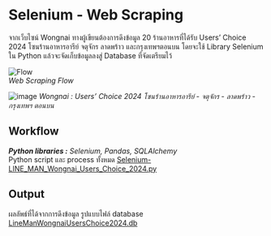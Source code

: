# Selenium - Web Scraping

จากเว็บไซน์ Wongnai ทางผู้เขียนต้องการดึงข้อมูล 20 ร้านอาหารที่ได้รับ Users’ Choice 2024 โซนร้านอาหารอารีย์ จตุจักร ลาดพร้าว และกรุงเทพฯตอนบน โดยจะใช้ Library Selenium ใน Python แล้วจะจัดเก็บข้อมูลลงสู่ Database ที่จัดเตรียมไว้

![Flow](https://github.com/suben-mk/Selenium-Web-Scraping/assets/89971741/1ba549cc-417b-4a8c-98eb-395e9056ea3f)\
_Web Scraping Flow_

![image](https://github.com/suben-mk/Selenium-Web-Scraping/assets/89971741/ac629f1a-5bd9-42fe-9a7d-32547ea79f31)
_Wongnai : Users’ Choice 2024 โซนร้านอาหารอารีย์ - จตุจักร - ลาดพร้าว - กรุงเทพฯ ตอนบน_

## Workflow
_**Python libraries :**_ _Selenium, Pandas, SQLAlchemy_\
Python script และ process ทั้งหมด [Selenium-LINE_MAN_Wongnai_Users_Choice_2024.py](https://github.com/suben-mk/Selenium-Web-Scraping/blob/main/Selenium-LINE_MAN_Wongnai_Users_Choice_2024.py)

## Output
ผลลัพธ์ที่ได้จากการดึงข้อมูล รูปแบบไฟล์ database [LineManWongnaiUsersChoice2024.db](https://github.com/suben-mk/Selenium-Web-Scraping/blob/main/LineManWongnaiUsersChoice2024.db)
